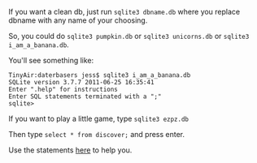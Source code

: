 If you want a clean db, just run `sqlite3 dbname.db` where you replace dbname with any name of your choosing.

So, you could do `sqlite3 pumpkin.db` or `sqlite3 unicorns.db` or `sqlite3 i_am_a_banana.db`.

You'll see something like:

```
TinyAir:daterbasers jess$ sqlite3 i_am_a_banana.db
SQLite version 3.7.7 2011-06-25 16:35:41
Enter ".help" for instructions
Enter SQL statements terminated with a ";"
sqlite>
```

If you want to play a little game, type `sqlite3 ezpz.db`

Then type `select * from discover;` and press enter.

Use the statements <a href="https://www.sqlite.org/lang.html">here</a> to help you.
